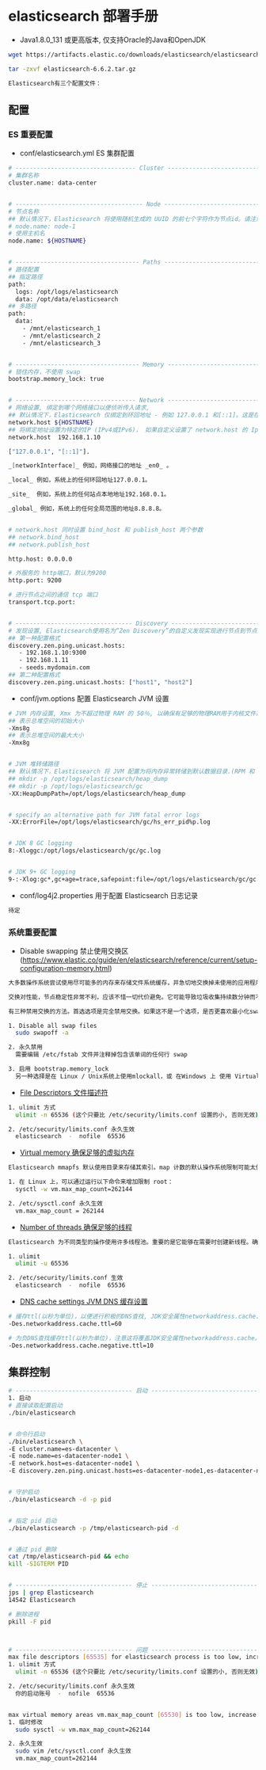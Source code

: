 # elasticsearch 部署手册

- Java1.8.0_131 或更高版本, 仅支持Oracle的Java和OpenJDK

``` sh
wget https://artifacts.elastic.co/downloads/elasticsearch/elasticsearch-6.6.2.tar.gz

tar -zxvf elasticsearch-6.6.2.tar.gz

Elasticsearch有三个配置文件：

```

## 配置

### ES 重要配置

- conf/elasticsearch.yml ES 集群配置

``` sh
# ---------------------------------- Cluster -----------------------------------
# 集群名称
cluster.name: data-center


# ------------------------------------ Node ------------------------------------
# 节点名称
## 默认情况下，Elasticsearch 将使用随机生成的 UUID 的前七个字符作为节点id。请注意，节点 id 是持久化的，在节点重启时不会更改，因此默认的节点名称也不会更改。
# node.name: node-1
# 使用主机名
node.name: ${HOSTNAME}


# ----------------------------------- Paths ------------------------------------
# 路径配置
## 指定路径
path:
  logs: /opt/logs/elasticsearch
  data: /opt/data/elasticsearch
## 多路径
path:
  data:
    - /mnt/elasticsearch_1
    - /mnt/elasticsearch_2
    - /mnt/elasticsearch_3


# ----------------------------------- Memory -----------------------------------
# 锁住内存，不使用 swap
bootstrap.memory_lock: true


# ---------------------------------- Network -----------------------------------
# 网络设置, 绑定到哪个网络接口以便侦听传入请求,
## 默认情况下，Elasticsearch 仅绑定到环回地址 - 例如 127.0.0.1 和[::1]。这是在服务器上运行单个开发节点。
network.host ${HOSTNAME}
## 将绑定地址设置为特定的IP (IPv4或IPv6)， 如果自定义设置了 network.host 的 Ip, Elasticsearch 就会假定从开发模式转移到生产模式
network.host  192.168.1.10

["127.0.0.1", "[::1]"].

_[networkInterface]_ 例如，网络接口的地址 _en0_ 。

_local_ 例如，系统上的任何环回地址127.0.0.1。

_site_  例如，系统上的任何站点本地地址192.168.0.1。

_global_ 例如，系统上的任何全局范围的地址8.8.8.8。


# network.host 同时设置 bind_host 和 publish_host 两个参数
## network.bind_host
## network.publish_host

http.host: 0.0.0.0

# 外服务的 http端口，默认为9200
http.port: 9200

# 进行节点之间的通信 tcp 端口
transport.tcp.port:


# --------------------------------- Discovery ----------------------------------
# 发现设置, Elasticsearch使用名为“Zen Discovery”的自定义发现实现进行节点到节点的群集和主选举。在投入生产之前，应该配置两个重要的发现设置。
## 第一种配置格式
discovery.zen.ping.unicast.hosts:
   - 192.168.1.10:9300
   - 192.168.1.11
   - seeds.mydomain.com
## 第二种配置格式
discovery.zen.ping.unicast.hosts: ["host1", "host2"]
```


- conf/jvm.options 配置 Elasticsearch JVM 设置

``` sh
# JVM 内存设置, Xmx 为不超过物理 RAM 的 50％, 以确保有足够的物理RAM用于内核文件系统缓存。
## 表示总堆空间的初始大小
-Xms8g
## 表示总堆空间的最大大小
-Xmx8g


# JVM 堆转储路径
## 默认情况下，Elasticsearch 将 JVM 配置为将内存异常转储到默认数据目录.(RPM 和 Debian 软件包发行版，/var/lib/elasticsearch, tar 和 zip 安装, 放在安装目录的 data 文件夹下)
## mkdir -p /opt/logs/elasticsearch/heap_dump
## mkdir -p /opt/logs/elasticsearch/gc
-XX:HeapDumpPath=/opt/logs/elasticsearch/heap_dump


# specify an alternative path for JVM fatal error logs
-XX:ErrorFile=/opt/logs/elasticsearch/gc/hs_err_pid%p.log


# JDK 8 GC logging
8:-Xloggc:/opt/logs/elasticsearch/gc/gc.log


# JDK 9+ GC logging
9-:-Xlog:gc*,gc+age=trace,safepoint:file=/opt/logs/elasticsearch/gc/gc.log:utctime,pid,tags:filecount=32,filesize=64m
```


- conf/log4j2.properties 用于配置 Elasticsearch 日志记录

``` sh
待定
```


### 系统重要配置

- Disable swapping 禁止使用交换区(https://www.elastic.co/guide/en/elasticsearch/reference/current/setup-configuration-memory.html)


``` sh
大多数操作系统尝试使用尽可能多的内存来存储文件系统缓存，并急切地交换掉未使用的应用程序内存。这可能导致部分JVM堆甚至其可执行页面被换出到磁盘。

交换对性能，节点稳定性非常不利，应该不惜一切代价避免。它可能导致垃圾收集持续数分钟而不是毫秒，并且可能导致节点响应缓慢甚至断开与群集的连接。在弹性分布式系统中，让操作系统终止节点更有效。

有三种禁用交换的方法。首选选项是完全禁用交换。如果这不是一个选项，是否更喜欢最小化swappiness与内存锁定取决于您的环境。

1. Disable all swap files
  sudo swapoff -a

2. 永久禁用
  需要编辑 /etc/fstab 文件并注释掉包含该单词的任何行 swap

3. 启用 bootstrap.memory_lock
  另一种选择是在 Linux / Unix系统上使用mlockall，或 在Windows 上 使用 VirtualLock，以尝试将进程地址空间锁定到RAM中，从而防止任何 Elasticsearch 内存被换出。这可以通过将此行添加到config/elasticsearch.yml 文件来完成：

```


- [File Descriptors 文件描述符](https://www.elastic.co/guide/en/elasticsearch/reference/current/file-descriptors.html)

``` sh
1. ulimit 方式
  ulimit -n 65536 (这个只要比 /etc/security/limits.conf 设置的小, 否则无效)

2. /etc/security/limits.conf 永久生效
  elasticsearch  -  nofile  65536
```


- [Virtual memory 确保足够的虚拟内存](https://www.elastic.co/guide/en/elasticsearch/reference/current/vm-max-map-count.html)

``` sh
Elasticsearch mmapfs 默认使用目录来存储其索引。map 计数的默认操作系统限制可能太低，这可能导致内存不足异常。

1. 在 Linux 上，可以通过运行以下命令来增加限制 root：
  sysctl -w vm.max_map_count=262144

2. /etc/sysctl.conf 永久生效
  vm.max_map_count = 262144
```


- [Number of threads 确保足够的线程](https://www.elastic.co/guide/en/elasticsearch/reference/current/max-number-of-threads.html)

``` sh
Elasticsearch 为不同类型的操作使用许多线程池。重要的是它能够在需要时创建新线程。确保 Elasticsearch 用户可以创建的线程数至少为 4096。

1. ulimit
  ulimit -u 65536

2. /etc/security/limits.conf 生效
  elasticsearch  -  nofile  65536
```


- [DNS cache settings JVM DNS 缓存设置](https://www.elastic.co/guide/en/elasticsearch/reference/current/networkaddress-cache-ttl.html)

``` sh
# 缓存ttl(以秒为单位)，以便进行积极的DNS查找, JDK安全属性networkaddress.cache.ttl;设置为-1以永久缓存
-Des.networkaddress.cache.ttl=60

# 为负DNS查找缓存ttl(以秒为单位)，注意这将覆盖JDK安全属性networkaddress.cache。- ttl;设置为-1以缓存永远
-Des.networkaddress.cache.negative.ttl=10
```


## 集群控制

``` sh
# --------------------------------- 启动 ----------------------------------
1. 启动
# 直接读取配置启动
./bin/elasticsearch


# 命令行启动
./bin/elasticsearch \
-E cluster.name=es-datacenter \
-E node.name=es-datacenter-node1 \
-E network.host=es-datacenter-node1 \
-E discovery.zen.ping.unicast.hosts=es-datacenter-node1,es-datacenter-node2,es-datacenter-node3


# 守护启动
./bin/elasticsearch -d -p pid


# 指定 pid 启动
./bin/elasticsearch -p /tmp/elasticsearch-pid -d


# 通过 pid 删除
cat /tmp/elasticsearch-pid && echo
kill -SIGTERM PID


# --------------------------------- 停止 ----------------------------------
jps | grep Elasticsearch
14542 Elasticsearch

# 删除进程
pkill -F pid



# --------------------------------- 问题 ----------------------------------
max file descriptors [65535] for elasticsearch process is too low, increase to at least [65536]
1. ulimit 方式
  ulimit -n 65536 (这个只要比 /etc/security/limits.conf 设置的小, 否则无效)

2. /etc/security/limits.conf 永久生效
  你的启动账号  -  nofile  65536


max virtual memory areas vm.max_map_count [65530] is too low, increase to at least [262144]
1. 临时修改
  sudo sysctl -w vm.max_map_count=262144

2. 永久生效
  sudo vim /etc/sysctl.conf 永久生效
  vm.max_map_count=262144
```

